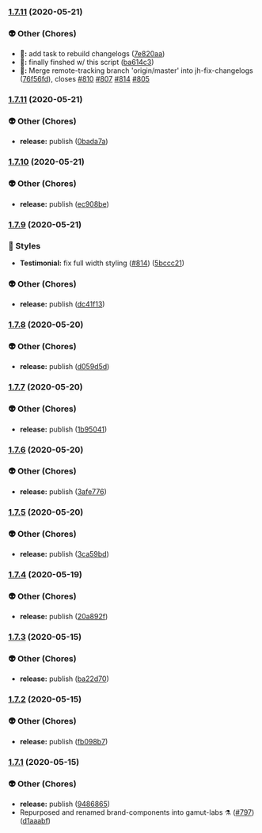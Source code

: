 ### [1.7.11](https://github.com/Codecademy/client-modules/compare/@codecademy/gamut-labs@1.7.11...@codecademy/gamut-labs@1.7.11) (2020-05-21)


### 👽 Other (Chores)

* **🤔:** add task to rebuild changelogs ([7e820aa](https://github.com/Codecademy/client-modules/commit/7e820aa2c12dc772cb693d35f726ddc95abfe591))
* **🤔:** finally finshed w/ this script ([ba614c3](https://github.com/Codecademy/client-modules/commit/ba614c3f8a64386dc427fdd047bdb9d31dcfbbda))
* **🤔:** Merge remote-tracking branch 'origin/master' into jh-fix-changelogs ([76f56fd](https://github.com/Codecademy/client-modules/commit/76f56fd6ccbf3396b5ad86e6adb94d26cfb14c24)), closes [#810](https://github.com/Codecademy/client-modules/issues/810) [#807](https://github.com/Codecademy/client-modules/issues/807) [#814](https://github.com/Codecademy/client-modules/issues/814) [#805](https://github.com/Codecademy/client-modules/issues/805)

### [1.7.11](https://github.com/Codecademy/client-modules/compare/@codecademy/gamut-labs@1.7.10...@codecademy/gamut-labs@1.7.11) (2020-05-21)


### 👽 Other (Chores)

* **release:** publish ([0bada7a](https://github.com/Codecademy/client-modules/commit/0bada7ae5ee78e4a975886faf982dcdcf1e94b70))

### [1.7.10](https://github.com/Codecademy/client-modules/compare/@codecademy/gamut-labs@1.7.9...@codecademy/gamut-labs@1.7.10) (2020-05-21)


### 👽 Other (Chores)

* **release:** publish ([ec908be](https://github.com/Codecademy/client-modules/commit/ec908be06d42d508b1cfe2772c0a23081e10b5bf))

### [1.7.9](https://github.com/Codecademy/client-modules/compare/@codecademy/gamut-labs@1.7.8...@codecademy/gamut-labs@1.7.9) (2020-05-21)


### 💅 Styles

* **Testimonial:** fix full width styling ([#814](https://github.com/Codecademy/client-modules/issues/814)) ([5bccc21](https://github.com/Codecademy/client-modules/commit/5bccc21ca7982f758c9063691bdf7497f3ab1ec8))


### 👽 Other (Chores)

* **release:** publish ([dc41f13](https://github.com/Codecademy/client-modules/commit/dc41f13bfb4ae96dc09ead7ae5f360617e9307f8))

### [1.7.8](https://github.com/Codecademy/client-modules/compare/@codecademy/gamut-labs@1.7.7...@codecademy/gamut-labs@1.7.8) (2020-05-20)


### 👽 Other (Chores)

* **release:** publish ([d059d5d](https://github.com/Codecademy/client-modules/commit/d059d5d5d182145be7ed51fd9a4ee47134252414))

### [1.7.7](https://github.com/Codecademy/client-modules/compare/@codecademy/gamut-labs@1.7.6...@codecademy/gamut-labs@1.7.7) (2020-05-20)


### 👽 Other (Chores)

* **release:** publish ([1b95041](https://github.com/Codecademy/client-modules/commit/1b95041e670a7f195cfda25ab99188985b7c066a))

### [1.7.6](https://github.com/Codecademy/client-modules/compare/@codecademy/gamut-labs@1.7.5...@codecademy/gamut-labs@1.7.6) (2020-05-20)


### 👽 Other (Chores)

* **release:** publish ([3afe776](https://github.com/Codecademy/client-modules/commit/3afe776038abfa03751abb0ee566b6b1418567db))

### [1.7.5](https://github.com/Codecademy/client-modules/compare/@codecademy/gamut-labs@1.7.4...@codecademy/gamut-labs@1.7.5) (2020-05-20)


### 👽 Other (Chores)

* **release:** publish ([3ca59bd](https://github.com/Codecademy/client-modules/commit/3ca59bd3051ef66f1d0e16a1ee6e85b8cff2fa0a))

### [1.7.4](https://github.com/Codecademy/client-modules/compare/@codecademy/gamut-labs@1.7.3...@codecademy/gamut-labs@1.7.4) (2020-05-19)


### 👽 Other (Chores)

* **release:** publish ([20a892f](https://github.com/Codecademy/client-modules/commit/20a892fa388a477e5fcbc312a7c9fa3118819a75))

### [1.7.3](https://github.com/Codecademy/client-modules/compare/@codecademy/gamut-labs@1.7.2...@codecademy/gamut-labs@1.7.3) (2020-05-15)


### 👽 Other (Chores)

* **release:** publish ([ba22d70](https://github.com/Codecademy/client-modules/commit/ba22d7005641a0c7cdf1ed59dcc7b92ce5978fea))

### [1.7.2](https://github.com/Codecademy/client-modules/compare/@codecademy/gamut-labs@1.7.1...@codecademy/gamut-labs@1.7.2) (2020-05-15)


### 👽 Other (Chores)

* **release:** publish ([fb098b7](https://github.com/Codecademy/client-modules/commit/fb098b7e461c7a3f05305c3c27cf76b58af5cfbc))

### [1.7.1](https://github.com/Codecademy/client-modules/compare/d1aaabf0ebefc0a4a7c0e83e803e1117bf60747d...@codecademy/gamut-labs@1.7.1) (2020-05-15)


### 👽 Other (Chores)

* **release:** publish ([9486865](https://github.com/Codecademy/client-modules/commit/9486865bf00d00e44e7a04f39e07a17c7f5e7c59))
* Repurposed and renamed brand-components into gamut-labs ⚗️ ([#797](https://github.com/Codecademy/client-modules/issues/797)) ([d1aaabf](https://github.com/Codecademy/client-modules/commit/d1aaabf0ebefc0a4a7c0e83e803e1117bf60747d))

